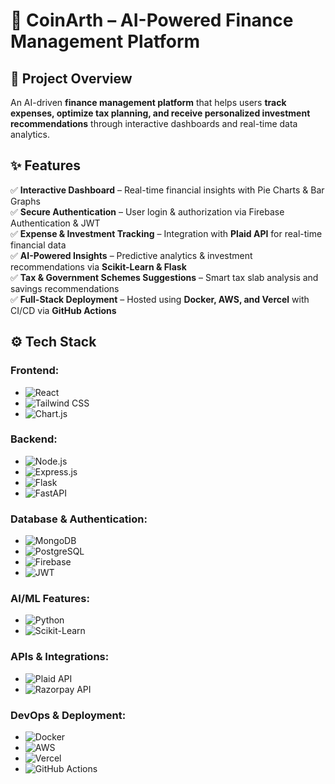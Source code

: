 # 🚀 CoinArth – AI-Powered Finance Management Platform  

## **📌 Project Overview**  
An AI-driven **finance management platform** that helps users **track expenses, optimize tax planning, and receive personalized investment recommendations** through interactive dashboards and real-time data analytics.  

## **✨ Features**  
✅ **Interactive Dashboard** – Real-time financial insights with Pie Charts & Bar Graphs  
✅ **Secure Authentication** – User login & authorization via Firebase Authentication & JWT  
✅ **Expense & Investment Tracking** – Integration with **Plaid API** for real-time financial data  
✅ **AI-Powered Insights** – Predictive analytics & investment recommendations via **Scikit-Learn & Flask**  
✅ **Tax & Government Schemes Suggestions** – Smart tax slab analysis and savings recommendations  
✅ **Full-Stack Deployment** – Hosted using **Docker, AWS, and Vercel** with CI/CD via **GitHub Actions**  

## **⚙️ Tech Stack**  
### **Frontend:**  
- ![React](https://img.shields.io/badge/-React.js-blue?style=flat&logo=react)  
- ![Tailwind CSS](https://img.shields.io/badge/-Tailwind%20CSS-38B2AC?style=flat&logo=tailwind-css)  
- ![Chart.js](https://img.shields.io/badge/-Chart.js-FF6384?style=flat&logo=chartdotjs)  

### **Backend:**  
- ![Node.js](https://img.shields.io/badge/-Node.js-green?style=flat&logo=node.js)  
- ![Express.js](https://img.shields.io/badge/-Express.js-black?style=flat&logo=express)  
- ![Flask](https://img.shields.io/badge/-Flask-000000?style=flat&logo=flask)  
- ![FastAPI](https://img.shields.io/badge/-FastAPI-009688?style=flat&logo=fastapi)  

### **Database & Authentication:**  
- ![MongoDB](https://img.shields.io/badge/-MongoDB-brightgreen?style=flat&logo=mongodb)  
- ![PostgreSQL](https://img.shields.io/badge/-PostgreSQL-blue?style=flat&logo=postgresql)  
- ![Firebase](https://img.shields.io/badge/-Firebase-orange?style=flat&logo=firebase)  
- ![JWT](https://img.shields.io/badge/-JWT-red?style=flat&logo=json-web-tokens)  

### **AI/ML Features:**  
- ![Python](https://img.shields.io/badge/-Python-blue?style=flat&logo=python)  
- ![Scikit-Learn](https://img.shields.io/badge/-Scikit%20Learn-orange?style=flat&logo=scikit-learn)  

### **APIs & Integrations:**  
- ![Plaid API](https://img.shields.io/badge/-Plaid%20API-5A29E4?style=flat)  
- ![Razorpay API](https://img.shields.io/badge/-Razorpay%20API-02042B?style=flat)  

### **DevOps & Deployment:**  
- ![Docker](https://img.shields.io/badge/-Docker-blue?style=flat&logo=docker)  
- ![AWS](https://img.shields.io/badge/-AWS-yellow?style=flat&logo=amazon-aws)  
- ![Vercel](https://img.shields.io/badge/-Vercel-black?style=flat&logo=vercel)  
- ![GitHub Actions](https://img.shields.io/badge/-GitHub%20Actions-blue?style=flat&logo=github-actions)  
